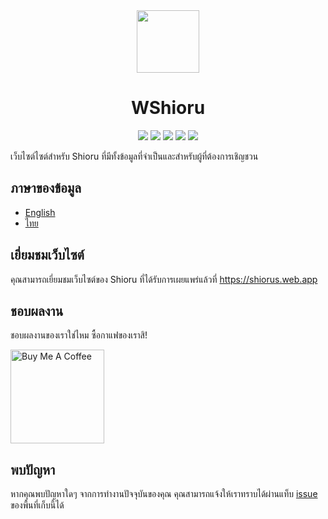 <div align="center">
    <img src="https://raw.githubusercontent.com/Maseshi/Shioru/web/public/favicon-96x96.png" width="100">
    <h1>
        <strong>WShioru</strong>
    </h1>
    <img src="https://img.shields.io/badge/react.js-v18-61DBFB?logo=react&logoColor=white&style=flat-square">
    <img src="https://img.shields.io/github/stars/Shioru/web.svg?logo=github&style=flat-square">
    <img src="https://img.shields.io/github/license/Shioru/web.svg?logo=github&style=flat-square">
    <img src="https://img.shields.io/github/workflow/status/Shioru/web/CodeQL?label=test&logo=circleci&style=flat-square">
    <img src="https://img.shields.io/website-up-down-green-red/https/shiorus.web.app.svg?logo=webpack&logoColor=white&style=flat-square">
</div>

เว็บไซต์ไซต์สำหรับ Shioru ที่มีทั้งข้อมูลที่จำเป็นและสำหรับผู้ที่ต้องการเชิญชวน

## ภาษาของข้อมูล

- [English](https://github.com/Maseshi/Shioru/blob/web/docs/README.en.md)
- [ไทย](https://github.com/Maseshi/Shioru/blob/web/docs/README.th.md)

## เยี่ยมชมเว็บไซต์

คุณสามารถเยี่ยมชมเว็บไซต์ของ Shioru ที่ได้รับการเผยแพร่แล้วที่ https://shiorus.web.app

## ชอบผลงาน

ชอบผลงานของเราใช่ไหม ซื้อกาแฟของเราสิ!

<a href="https://www.buymeacoffee.com/maseshi" target="_blank">
    <img src="https://cdn.buymeacoffee.com/buttons/v2/default-yellow.png" alt="Buy Me A Coffee" width="150px" />
</a>

## พบปัญหา

หากคุณพบปัญหาใดๆ จากการทำงานปัจจุบันของคุณ คุณสามารถแจ้งให้เราทราบได้ผ่านแท็บ [issue](https://github.com/Maseshi/Shioru/issues) ของพื้นที่เก็บนี้ได้